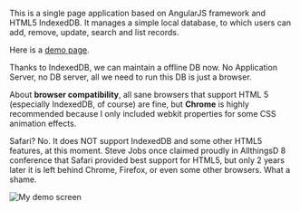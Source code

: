This is a single page application based on AngularJS framework and HTML5 IndexedDB. It manages a simple local database, to which users can add, remove, update, search and list records.

Here is a <a href="http://coderlmn.github.io/offlineDB/">demo page</a>.

Thanks to IndexedDB, we can maintain a offline DB now. No Application Server, no DB server, all we need to run this DB is just a browser. 

About <strong>browser compatibility</strong>, all sane browsers that support HTML 5 (especially IndexedDB, of course) are fine, but <strong>Chrome</strong> is highly recommended because I only included webkit properties for some CSS animation effects. 

Safari? No. It does NOT support IndexedDB and some other HTML5 features, at this moment. Steve Jobs once claimed proudly in AllthingsD 8 conference that Safari provided best support for HTML5, but only 2 years later it is left behind Chrome, Firefox, or even some other browsers. What a shame.



<img src="http://ww2.sinaimg.cn/large/8063ac81jw1e9ixdrwkrbj20ye1ijama.jpg" title="My demo screen">

